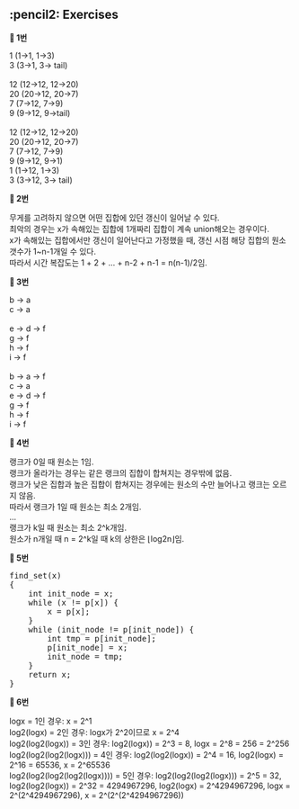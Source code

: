 <h2>:pencil2: Exercises</h2>

**:pushpin: 1번**

1 (1->1, 1->3)<br>
3 (3->1, 3-> tail)<br>
<br>
12 (12->12, 12->20)<br>
20 (20->12, 20->7)<br>
7 (7->12, 7->9)<br>
9 (9->12, 9->tail)<br>
<br>
12 (12->12, 12->20)<br>
20 (20->12, 20->7)<br>
7 (7->12, 7->9)<br>
9 (9->12, 9->1)<br>
1 (1->12, 1->3)<br>
3 (3->12, 3-> tail)<br>

**:pushpin: 2번**

무게를 고려하지 않으면 어떤 집합에 있던 갱신이 일어날 수 있다.<br>
최악의 경우는 x가 속해있는 집합에 1개짜리 집합이 계속 union해오는 경우이다.<br>
x가 속해있는 집합에서만 갱신이 일어난다고 가정했을 때, 갱신 시점 해당 집합의 원소 갯수가 1~n-1개일 수 있다.<br>
따라서 시간 복잡도는 1 + 2 + ... + n-2 + n-1 = n(n-1)/2임.<br>

**:pushpin: 3번**

b -> a<br>
c -> a<br>
<br>
e -> d -> f<br>
g -> f<br>
h -> f<br>
i -> f<br>
<br>
b -> a ->  f<br>
c -> a<br>
e -> d -> f<br>
g -> f<br>
h -> f<br>
i -> f<br>

**:pushpin: 4번**

랭크가 0일 때 원소는 1임.<br>
랭크가 올라가는 경우는 같은 랭크의 집합이 합쳐지는 경우밖에 없음.<br>
랭크가 낮은 집합과 높은 집합이 합쳐지는 경우에는 원소의 수만 늘어나고 랭크는 오르지 않음.<br>
따라서 랭크가 1일 때 원소는 최소 2개임.<br>
...<br>
랭크가 k일 때 원소는 최소 2^k개임.<br>
원소가 n개일 때 n = 2^k일 때 k의 상한은 ⌊log2n⌋임.<br>

**:pushpin: 5번**

<pre>
find_set(x)
{
    int init_node = x;
    while (x != p[x]) {
        x = p[x];
    }
    while (init_node != p[init_node]) {
        int tmp = p[init_node];
        p[init_node] = x;
        init_node = tmp;
    }
    return x;
}
</pre>

**:pushpin: 6번**

logx = 1인 경우: x = 2^1<br>
log2(logx) = 2인 경우: logx가 2^2이므로 x = 2^4<br>
log2(log2(logx)) = 3인 경우: log2(logx)) = 2^3 = 8, logx = 2^8 = 256 = 2^256<br>
log2(log2(log2(logx))) = 4인 경우: log2(log2(logx)) = 2^4 = 16, log2(logx) = 2^16 = 65536, x = 2^65536<br>
log2(log2(log2(log2(logx)))) = 5인 경우: log2(log2(log2(logx))) = 2^5 = 32, log2(log2(logx)) = 2^32 = 4294967296, log2(logx) = 2^4294967296, logx = 2^(2^4294967296), x = 2^(2^(2^4294967296))<br>
